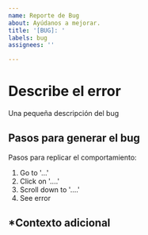 ```yaml
---
name: Reporte de Bug
about: Ayúdanos a mejorar.
title: '[BUG]: '
labels: bug
assignees: ''

---
```


# Describe el error
Una pequeña descripción del bug

## Pasos para generar el bug
Pasos para replicar el comportamiento:
1. Go to '...'
2. Click on '....'
3. Scroll down to '....'
4. See error

## *Contexto adicional

